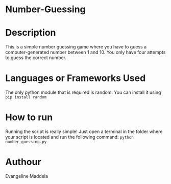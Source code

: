 # Number-Guessing

# Description
This is a simple number guessing game where you have to guess a computer-generated number between 1 and 10. You only have four attempts to guess the correct number.

# Languages or Frameworks Used
The only python module that is required is random.
You can install it using ```pip install random```

# How to run
Running the script is really simple! Just open a terminal in the folder where your script is located and run the following command:
```python number_guessing.py```

# Authour
Evangeline Maddela
